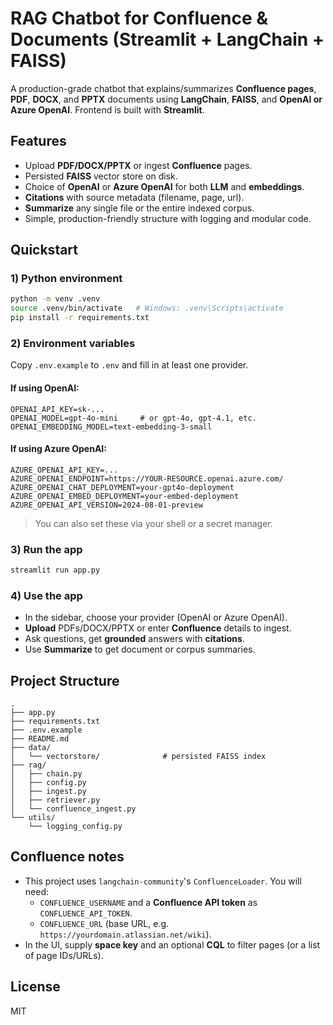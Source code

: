 # RAG Chatbot for Confluence & Documents (Streamlit + LangChain + FAISS)

A production-grade chatbot that explains/summarizes **Confluence pages**, **PDF**, **DOCX**, and **PPTX** documents using **LangChain**, **FAISS**, and **OpenAI or Azure OpenAI**. Frontend is built with **Streamlit**.

## Features
- Upload **PDF/DOCX/PPTX** or ingest **Confluence** pages.
- Persisted **FAISS** vector store on disk.
- Choice of **OpenAI** or **Azure OpenAI** for both **LLM** and **embeddings**.
- **Citations** with source metadata (filename, page, url).
- **Summarize** any single file or the entire indexed corpus.
- Simple, production-friendly structure with logging and modular code.

## Quickstart

### 1) Python environment
```bash
python -m venv .venv
source .venv/bin/activate   # Windows: .venv\Scripts\activate
pip install -r requirements.txt
```

### 2) Environment variables
Copy `.env.example` to `.env` and fill in at least one provider.

#### If using OpenAI:
```
OPENAI_API_KEY=sk-...
OPENAI_MODEL=gpt-4o-mini     # or gpt-4o, gpt-4.1, etc.
OPENAI_EMBEDDING_MODEL=text-embedding-3-small
```

#### If using Azure OpenAI:
```
AZURE_OPENAI_API_KEY=...
AZURE_OPENAI_ENDPOINT=https://YOUR-RESOURCE.openai.azure.com/
AZURE_OPENAI_CHAT_DEPLOYMENT=your-gpt4o-deployment
AZURE_OPENAI_EMBED_DEPLOYMENT=your-embed-deployment
AZURE_OPENAI_API_VERSION=2024-08-01-preview
```

> You can also set these via your shell or a secret manager.

### 3) Run the app
```bash
streamlit run app.py
```

### 4) Use the app
- In the sidebar, choose your provider (OpenAI or Azure OpenAI).
- **Upload** PDFs/DOCX/PPTX or enter **Confluence** details to ingest.
- Ask questions, get **grounded** answers with **citations**.
- Use **Summarize** to get document or corpus summaries.

## Project Structure
```
.
├── app.py
├── requirements.txt
├── .env.example
├── README.md
├── data/
│   └── vectorstore/              # persisted FAISS index
├── rag/
│   ├── chain.py
│   ├── config.py
│   ├── ingest.py
│   ├── retriever.py
│   └── confluence_ingest.py
└── utils/
    └── logging_config.py
```

## Confluence notes
- This project uses `langchain-community`'s `ConfluenceLoader`. You will need:
  - `CONFLUENCE_USERNAME` and a **Confluence API token** as `CONFLUENCE_API_TOKEN`.
  - `CONFLUENCE_URL` (base URL, e.g. `https://yourdomain.atlassian.net/wiki`).
- In the UI, supply **space key** and an optional **CQL** to filter pages (or a list of page IDs/URLs).

## License
MIT
